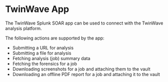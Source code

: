 # TwinWave App

The TwinWave Splunk SOAR app can be used to connect with the TwinWave analysis platform.

The following actions are supported by the app:

* Submitting a URL for analysis
* Submitting a file for analysis
* Fetching analysis (job) summary data
* Fetching the forensics for a job
* Downloading screenshots for a job and attaching them to the vault
* Downloading an offline PDF report for a job and attaching it to the vault
